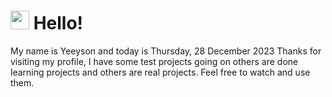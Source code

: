  <h1>
    <img src="https://emojis.slackmojis.com/emojis/images/1643510097/45343/hi.gif?1643510097" width="30"/> 
    Hello!
 </h1>
 <p>
    My name is Yeeyson and today is Thursday, 28 December 2023
    Thanks for visiting my profile, I have some test projects going on others are done learning projects and others are real projects.
    Feel free to watch and use them.
 </p>